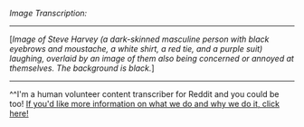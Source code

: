 *Image Transcription:*

---

[*Image of Steve Harvey (a dark-skinned masculine person with black eyebrows and moustache, a white shirt, a red tie, and a purple suit) laughing, overlaid by an image of them also being concerned or annoyed at themselves. The background is black.*]

---

^^I'm&#32;a&#32;human&#32;volunteer&#32;content&#32;transcriber&#32;for&#32;Reddit&#32;and&#32;you&#32;could&#32;be&#32;too!&#32;[If&#32;you'd&#32;like&#32;more&#32;information&#32;on&#32;what&#32;we&#32;do&#32;and&#32;why&#32;we&#32;do&#32;it,&#32;click&#32;here!](https://www.reddit.com/r/TranscribersOfReddit/wiki/index)
